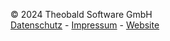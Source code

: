 © 2024 Theobald Software GmbH  
[Datenschutz](https://theobald-software.com/datenschutz/) - 
[Impressum](https://theobald-software.com/impressum/) - 
[Website](https://theobald-software.com/)
